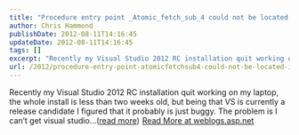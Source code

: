 ```yaml
---
title: "Procedure entry point _Atomic_fetch_sub_4 could not be located in the dynamic link library MSVCR110.dll"
author: Chris Hammond
publishDate: 2012-08-11T14:16:45
updateDate: 2012-08-11T14:16:45
tags: []
excerpt: "Recently my Visual Studio 2012 RC installation quit working on my laptop, the whole install is less than two weeks old, but being that VS is currently a release candidate I figured that it probably is just buggy. The problem is I can’t get visual studio...(read more)"
url: /2012/procedure-entry-point-atomicfetchsub4-could-not-be-located-in-the-dynamic-link-library-msvcr110dll  # Use the generated URL with year
---
```

Recently my Visual Studio 2012 RC installation quit working on my laptop, the whole install is less than two weeks old, but being that VS is currently a release candidate I figured that it probably is just buggy. The problem is I can’t get visual studio...(<a href="https://weblogs.asp.net/christoc/archive/2012/08/11/procedure-entry-point-atomic-fetch-sub-4-could-not-be-located-in-the-dynamic-link-library-msvcr110-dll.aspx">read more</a>)<img src="https://weblogs.asp.net/aggbug.aspx?PostID=8835851" width="1" height="1"> <a href="https://weblogs.asp.net/christoc/archive/2012/08/11/procedure-entry-point-atomic-fetch-sub-4-could-not-be-located-in-the-dynamic-link-library-msvcr110-dll.aspx">Read More at weblogs.asp.net</a>
